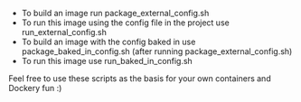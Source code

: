 - To build an image run package_external_config.sh
- To run this image using the config file in the project use run_external_config.sh
- To build an image with the config baked in use package_baked_in_config.sh (after running package_external_config.sh)
- To run this image use run_baked_in_config.sh

Feel free to use these scripts as the basis for your own containers and Dockery fun :)
